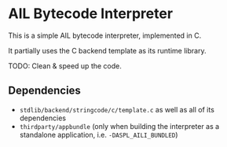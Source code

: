 # AIL Bytecode Interpreter
This is a simple AIL bytecode interpreter, implemented in C.

It partially uses the C backend template as its runtime library.

TODO: Clean & speed up the code.

## Dependencies
* `stdlib/backend/stringcode/c/template.c` as well as all of its dependencies
* `thirdparty/appbundle` (only when building the interpreter as a standalone application, i.e. `-DASPL_AILI_BUNDLED`)